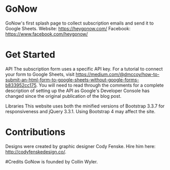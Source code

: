 # GoNow
GoNow's first splash page to collect subscription emails and send it to Google Sheets. 
Website: https://heygonow.com/
Facebook: https://www.facebook.com/heygonow/

# Get Started

API
The subscription form uses a specific API key. For a tutorial to connect your form to Google Sheets, visit https://medium.com/@dmccoy/how-to-submit-an-html-form-to-google-sheets-without-google-forms-b833952cc175. You will need to read through the comments for a complete description of setting up the API as Google's Developer Console has changed since the original publication of the blog post.

Libraries
This website uses both the minified versions of Bootstrap 3.3.7 for responsiveness and jQuery 3.3.1. Using Bootstrap 4 may affect the site. 

# Contributions
Designs were created by graphic designer Cody Fenske. Hire him here: http://codyfenskedesign.co/.

#Credits
GoNow is founded by Collin Wyler.

